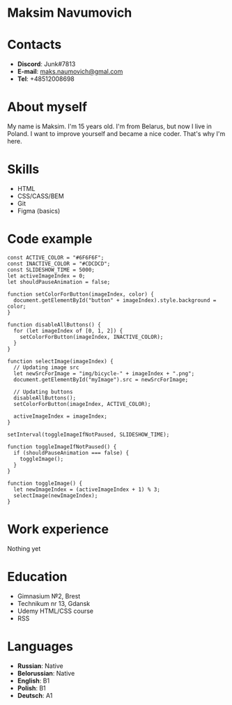 # **Maksim Navumovich**
# **Contacts**
* **Discord**: Junk#7813
* **E-mail**: <maks.naumovich@gmal.com>
* **Tel**: +48512008698
# **About myself**
My name is Maksim. I'm 15 years old. I'm from Belarus, but now I live in Poland. I want to improve yourself and became a nice coder. That's why I'm here. 
# **Skills** 
* HTML
* CSS/CASS/BEM
* Git
* Figma (basics)
# **Code example** 
```
const ACTIVE_COLOR = "#6F6F6F";
const INACTIVE_COLOR = "#CDCDCD";
const SLIDESHOW_TIME = 5000;
let activeImageIndex = 0;
let shouldPauseAnimation = false;

function setColorForButton(imageIndex, color) {
  document.getElementById("button" + imageIndex).style.background = color;
}

function disableAllButtons() {
  for (let imageIndex of [0, 1, 2]) {
    setColorForButton(imageIndex, INACTIVE_COLOR);
  }
}

function selectImage(imageIndex) {
  // Updating image src
  let newSrcForImage = "img/bicycle-" + imageIndex + ".png";
  document.getElementById("myImage").src = newSrcForImage;

  // Updating buttons
  disableAllButtons();
  setColorForButton(imageIndex, ACTIVE_COLOR);

  activeImageIndex = imageIndex;
}

setInterval(toggleImageIfNotPaused, SLIDESHOW_TIME);

function toggleImageIfNotPaused() {
  if (shouldPauseAnimation === false) {
    toggleImage();
  }
}

function toggleImage() {
  let newImageIndex = (activeImageIndex + 1) % 3;
  selectImage(newImageIndex);
}

```
# **Work experience** 
Nothing yet
# **Education**
* Gimnasium №2, Brest
* Technikum nr 13, Gdansk
* Udemy HTML/CSS course
* RSS
# **Languages**
* **Russian**: Native
* **Belorussian**: Native
* **English**: B1
* **Polish**: B1
* **Deutsch**: A1





